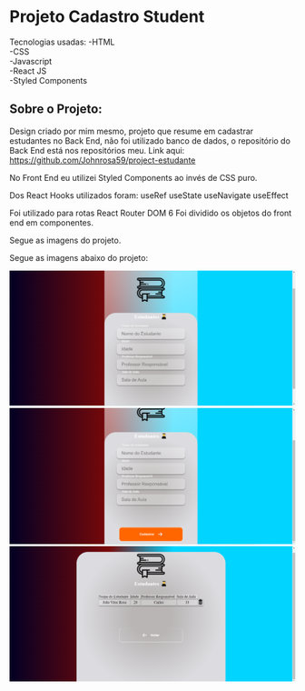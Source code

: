 <h1>Projeto Cadastro Student</h1>


Tecnologias usadas:
-HTML<br>
-CSS<br>
-Javascript<br>
-React JS<br>
-Styled Components<br>

<h2>Sobre o Projeto:</h2>

Design criado por mim mesmo, projeto que resume em cadastrar estudantes no Back End, não foi utilizado banco de dados, o repositório do Back End está nos repositórios meu.
Link aqui: https://github.com/Johnrosa59/project-estudante

No Front End eu utilizei Styled Components ao invés de CSS puro.

Dos React Hooks utilizados foram:
useRef
useState
useNavigate
useEffect

Foi utilizado para rotas React Router DOM 6
Foi dividido os objetos do front end em componentes.

Segue as imagens do projeto.

Segue as imagens abaixo do projeto:

<img src="https://github.com/Johnrosa59/student-front-end-project/blob/master/imgs/1.png" />

<img src="https://github.com/Johnrosa59/student-front-end-project/blob/master/imgs/2.png" />

<img src="https://github.com/Johnrosa59/student-front-end-project/blob/master/imgs/3.png" />

